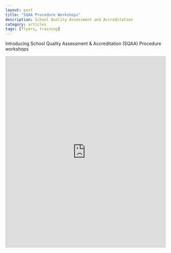 ```yaml
---
layout: post
title: "SQAA Procedure Workshops"
description: School Quality Assessment and Accreditation
category: articles
tags: [flyers, training]
---
```

Introducing School Quality Assessment & Accreditation (SQAA) Procedure workshops
<iframe width="100%" height="600" src="https://www.smore.com/m0239-sqaa-procedure-work-shop?embed=1" scrolling="auto" frameborder="0" allowtransparency="true" style="min-width: 320px;border: none;"></iframe>
